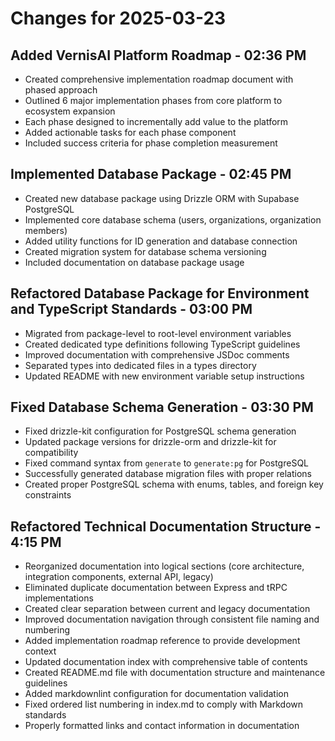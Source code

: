 # Changes for 2025-03-23

## Added VernisAI Platform Roadmap - 02:36 PM

- Created comprehensive implementation roadmap document with phased approach
- Outlined 6 major implementation phases from core platform to ecosystem expansion
- Each phase designed to incrementally add value to the platform
- Added actionable tasks for each phase component
- Included success criteria for phase completion measurement

## Implemented Database Package - 02:45 PM

- Created new database package using Drizzle ORM with Supabase PostgreSQL
- Implemented core database schema (users, organizations, organization members)
- Added utility functions for ID generation and database connection
- Created migration system for database schema versioning
- Included documentation on database package usage

## Refactored Database Package for Environment and TypeScript Standards - 03:00 PM

- Migrated from package-level to root-level environment variables
- Created dedicated type definitions following TypeScript guidelines
- Improved documentation with comprehensive JSDoc comments
- Separated types into dedicated files in a types directory
- Updated README with new environment variable setup instructions

## Fixed Database Schema Generation - 03:30 PM

- Fixed drizzle-kit configuration for PostgreSQL schema generation
- Updated package versions for drizzle-orm and drizzle-kit for compatibility
- Fixed command syntax from `generate` to `generate:pg` for PostgreSQL
- Successfully generated database migration files with proper relations
- Created proper PostgreSQL schema with enums, tables, and foreign key constraints

## Refactored Technical Documentation Structure - 4:15 PM

- Reorganized documentation into logical sections (core architecture, integration components, external API, legacy)
- Eliminated duplicate documentation between Express and tRPC implementations
- Created clear separation between current and legacy documentation
- Improved documentation navigation through consistent file naming and numbering
- Added implementation roadmap reference to provide development context
- Updated documentation index with comprehensive table of contents
- Created README.md file with documentation structure and maintenance guidelines
- Added markdownlint configuration for documentation validation
- Fixed ordered list numbering in index.md to comply with Markdown standards
- Properly formatted links and contact information in documentation

